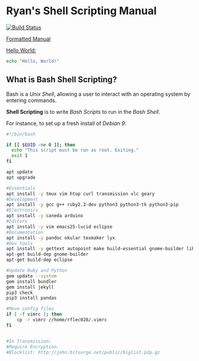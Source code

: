 # Ryan's Shell Scripting Manual

  [![Build Status](https://travis-ci.org/RyanFleck/Projects.svg?branch=master)](https://travis-ci.org/RyanFleck/Projects)

  [Formatted Manual](https://ryanfleck.github.io/sh)
  

[Hello World:](http://www.catb.org/jargon/html/H/hello-world.html)
```bash
echo "Hello, World!"
```


## What is Bash Shell Scripting?

Bash is a *Unix Shell*, allowing a user to interact with an operating system by entering commands.

**Shell Scripting** is to write *Bash Scripts* to run in the *Bash Shell*.

For instance, to set up a fresh install of *Debian 9*:

```bash
#!/bin/bash

if [[ $EUID -ne 0 ]]; then
  echo "This script must be run as root. Exiting."
  exit 1
fi

apt update
apt upgrade

#Essentials
apt install -y tmux vim htop curl transmission vlc geary
#Development
apt install -y gcc g++ ruby2.3-dev python3 python3-tk python3-pip
#Electronics
apt install -y caneda arduino
#Editors
apt install -y vim emacs25-lucid eclipse
#Documentation
apt install -y pandoc okular texmaker lyx
#Dev tools
apt install -y gettext autopoint make build-essential gnome-builder libtool-bin
apt-get build-dep gnome-builder
apt-get build-dep eclipse

#Update Ruby and Python
gem update --system
gem install bundler
gem install jekyll
pip3 check
pip3 install pandas

#Move config files
if [ -f vimrc ]; then
	cp -r vimrc //home/rflec028/.vimrc
fi


#In Transmission:
#Require Encryption.
#Blocklist: http://john.bitsurge.net/public/biglist.p2p.gz
```
